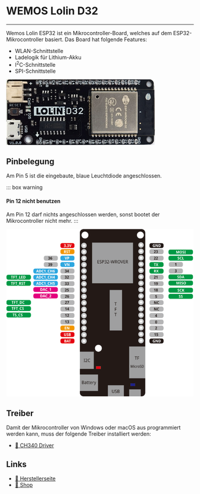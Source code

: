 # WEMOS Lolin D32
---

Wemos Lolin ESP32 ist ein Mikrocontroller-Board, welches auf dem ESP32-Mikrocontroller basiert. Das Board hat folgende Features:

- WLAN-Schnittstelle
- Ladelogik für Lithium-Akku
- I<sup>2</sup>C-Schnittstelle
- SPI-Schnittstelle

![WEMOS Lolin D32 Board](./wemos-lolin-d32-top.jpg)

## Pinbelegung

Am Pin 5 ist die eingebaute, blaue Leuchtdiode angeschlossen.

::: box warning
#### Pin 12 nicht benutzen
Am Pin 12 darf nichts angeschlossen werden, sonst bootet der Mikrocontroller nicht mehr.
:::

![Pinbelegung des WEMOS Lolin D32 Pro Boards](./wemos-lolin-d32-pro-pinout.png)

## Treiber

Damit der Mikrocontroller von Windows oder macOS aus programmiert werden kann, muss der folgende Treiber installiert werden:

* [:link: CH340 Driver][1]

## Links

* [:link: Herstellerseite][2]
* [:link: Shop][3]


[1]: https://www.wemos.cc/en/latest/ch340_driver.html
[2]: https://www.wemos.cc/en/latest/d32/d32.html
[3]: https://www.bastelgarage.ch/esp8266-esp32/esp-boards/lolin-d32-esp32-board-4-mb-flash
